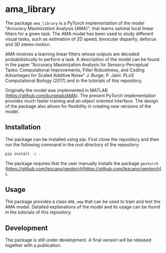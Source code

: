 # ama_library

The package `ama_library` is a PyTorch implementation of the model
"Accuracy Maximization Analysis (AMA)", that learns optimal local
linear filters for a given task. The AMA model has been used to study
different visual tasks, such as estimation of 2D speed, binocular disparity,
defocus and 3D stereo motion.

AMA involves a learning linear filters whose outputs are decoded
probabilistically to perform a task. A description of the model can be found
in the paper "Accuracy Maximization Analysis for Sensory-Perceptual Tasks:
Computational Improvements, Filter Robustness, and Coding Advantages for
Scaled Additive Noise" J. Burge; P. Jaini. PLoS Computational Biology (2017)
and in the tutorials of this repository.

Originally the model was implemented in MATLAB
(https://github.com/burgelab/AMA). The present PyTorch implementation
provides much faster training and an object oriented interface.
The design of the package also allows for flexibility in
creating new versions of the model.

## Installation

The package can be installed using pip. First clone the repository and then
run the following command in the root directory of the repository:

```bash
pip install -e .
```

The package requires that the user manually installs the
package `geotorch`
(https://github.com/lezcano/geotorch[https://github.com/lezcano/geotorch]).


## Usage

The package provides a class `AMA_emp` that can be used to train and test
the AMA model. Detailed explanations of the model and its usage can be found
in the tutorials of this repository.


## Development

The package is still under development. A final version will be released
together with a publication.


